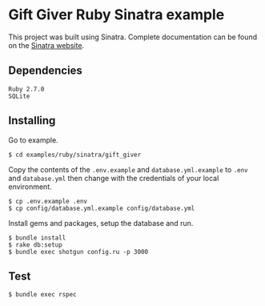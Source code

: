 # Gift Giver Ruby Sinatra example

This project was built using Sinatra. Complete documentation can be found on the [Sinatra website](http://sinatrarb.com).

## Dependencies

```
Ruby 2.7.0
SQLite
```

## Installing

Go to example.
```console
$ cd examples/ruby/sinatra/gift_giver
```

Copy the contents of the `.env.example` and `database.yml.example` to `.env` and `database.yml` then change with the credentials of your local environment.

```console
$ cp .env.example .env
$ cp config/database.yml.example config/database.yml
```

Install gems and packages, setup the database and run.
```console
$ bundle install
$ rake db:setup
$ bundle exec shotgun config.ru -p 3000
```

## Test

```console
$ bundle exec rspec
```

